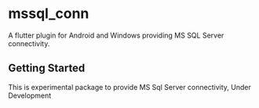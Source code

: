 # mssql_conn

A flutter plugin for Android and Windows providing MS SQL Server connectivity.

## Getting Started

This is experimental package to provide MS Sql Server connectivity, Under Development

